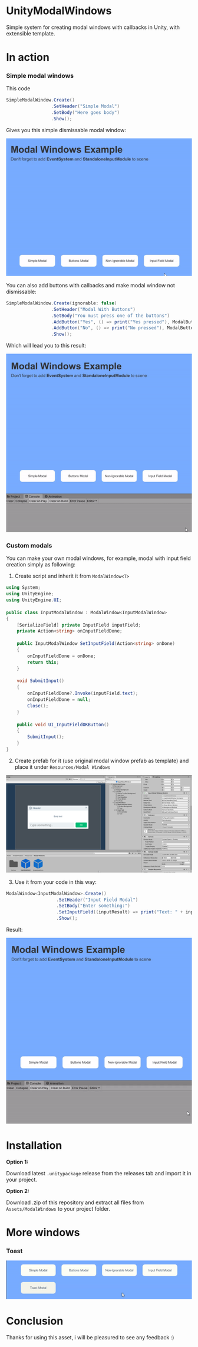 # UnityModalWindows
Simple system for creating modal windows with callbacks in Unity, with extensible template.

# In action
### Simple modal windows
This code

```C#
SimpleModalWindow.Create()
                 .SetHeader("Simple Modal")
                 .SetBody("Here goes body")
                 .Show();
```

Gives you this simple dismissable modal window:

![Preview](/images/example1.gif)

You can also add buttons with callbacks and make modal window not dismissable:

```C#
SimpleModalWindow.Create(ignorable: false)
                 .SetHeader("Modal With Buttons")
                 .SetBody("You must press one of the buttons")
                 .AddButton("Yes", () => print("Yes pressed"), ModalButtonType.Success)
                 .AddButton("No", () => print("No pressed"), ModalButtonType.Danger)
                 .Show();
```

Which will lead you to this result:

![Preview](/images/example2.gif)

### Custom modals

You can make your own modal windows, for example, modal with input field creation simply as following:

1. Create script and inherit it from `ModalWindow<T>`
```C#
using System;
using UnityEngine;
using UnityEngine.UI;

public class InputModalWindow : ModalWindow<InputModalWindow>
{
    [SerializeField] private InputField inputField;
    private Action<string> onInputFieldDone;

    public InputModalWindow SetInputField(Action<string> onDone)
    {
        onInputFieldDone = onDone;
        return this;
    }

    void SubmitInput()
    {
        onInputFieldDone?.Invoke(inputField.text);
        onInputFieldDone = null;
        Close();
    }

    public void UI_InputFieldOKButton()
    {
        SubmitInput();
    }
}
```

2. Create prefab for it (use original modal window prefab as template) and place it under `Resources/Modal Windows`

![Preview](/images/example3.png)

3. Use it from your code in this way:
```C#
ModalWindow<InputModalWindow>.Create()
                   .SetHeader("Input Field Modal")
                   .SetBody("Enter something:")
                   .SetInputField((inputResult) => print("Text: " + inputResult))
                   .Show();
```

Result:

![Preview](/images/example5.gif)

# Installation

**Option 1:**

Download latest `.unitypackage` release from the releases tab and import it in your project.

**Option 2:**

Download .zip of this repository and extract all files from `Assets/ModalWindows` to your project folder.

# More windows
### Toast
![Preview](/images/toast.gif)

# Conclusion
Thanks for using this asset, i will be pleasured to see any feedback :)
